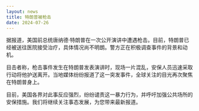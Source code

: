 ```yaml
---
layout: news
title: 特朗普被枪击
date: 2024-07-26
---
```


据报道，美国前总统唐纳德·特朗普在一次公开演讲中遭遇枪击。目前，特朗普已经被送往医院接受治疗，具体情况尚不明朗。警方正在积极调查事件的背景和动机。

目击者称，枪击事件发生在特朗普发表演讲时，现场一片混乱，安保人员迅速采取行动将他护送离开。当地媒体纷纷报道了这一突发事件，全球关注的目光再次聚焦在特朗普身上。

目前，美国各界对此事反应强烈，纷纷谴责这一暴力行为，并呼吁加强公共场所的安保措施。我们将继续关注事态发展，为您带来最新报道。
